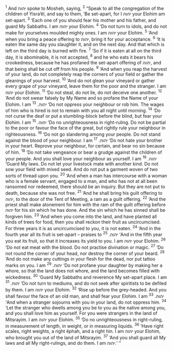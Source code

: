 <sup>1</sup> And יהוה spoke to Mosheh, saying,
<sup>2</sup> “Speak to all the congregation of the children of Yisra’ĕl, and say to them, ‘Be set-apart, for I יהוה your Elohim am set-apart.
<sup>3</sup> ‘Each one of you should fear his mother and his father, and guard My Sabbaths. I am יהוה your Elohim.
<sup>4</sup> ‘Do not turn to idols, and do not make for yourselves moulded mighty ones. I am יהוה your Elohim.
<sup>5</sup> ‘And when you bring a peace offering to יהוה, bring it for your acceptance.
<sup>6</sup> ‘It is eaten the same day you slaughter it, and on the next day. And that which is left on the third day is burned with fire.
<sup>7</sup> ‘So if it is eaten at all on the third day, it is abominable, it is not accepted,
<sup>8</sup> and he who eats it bears his crookedness, because he has profaned the set-apart offering of יהוה, and that being shall be cut off from his people.
<sup>9</sup> ‘And when you reap the harvest of your land, do not completely reap the corners of your field or gather the gleanings of your harvest.
<sup>10</sup> ‘And do not glean your vineyard or gather every grape of your vineyard, leave them for the poor and the stranger. I am יהוה your Elohim.
<sup>11</sup> ‘Do not steal, do not lie, do not deceive one another.
<sup>12</sup> ‘And do not swear falsely by My Name and so profane the Name of your Elohim. I am יהוה.
<sup>13</sup> ‘Do not oppress your neighbour or rob him. The wages of him who is hired is not to remain with you all night until morning.
<sup>14</sup> ‘Do not curse the deaf or put a stumbling-block before the blind, but fear your Elohim. I am יהוה.
<sup>15</sup> ‘Do no unrighteousness in right-ruling. Do not be partial to the poor or favour the face of the great, but rightly rule your neighbour in righteousness.
<sup>16</sup> ‘Do not go slandering among your people. Do not stand against the blood of your neighbour. I am יהוה.
<sup>17</sup> ‘Do not hate your brother in your heart. Reprove your neighbour, for certain, and bear no sin because of him.
<sup>18</sup> ‘Do not take vengeance or bear a grudge against the children of your people. And you shall love your neighbour as yourself. I am יהוה.
<sup>19</sup> ‘Guard My laws. Do not let your livestock mate with another kind. Do not sow your field with mixed seed. And do not put a garment woven of two sorts of thread upon you.
<sup>20</sup> ‘And when a man has intercourse with a woman who is a female servant, engaged to a man, and who has not at all been ransomed nor redeemed, there should be an inquiry. But they are not put to death, because she was not free.
<sup>21</sup> ‘And he shall bring his guilt offering to יהוה, to the door of the Tent of Meeting, a ram as a guilt offering.
<sup>22</sup> ‘And the priest shall make atonement for him with the ram of the guilt offering before יהוה for his sin which he has done. And the sin which he has sinned shall be forgiven him.
<sup>23</sup> ‘And when you come into the land, and have planted all kinds of trees for food, then you shall reckon their fruit as uncircumcised. For three years it is as uncircumcised to you, it is not eaten.
<sup>24</sup> ‘And in the fourth year all its fruit is set-apart – praises to יהוה.
<sup>25</sup> ‘And in the fifth year you eat its fruit, so that it increases its yield to you. I am יהוה your Elohim.
<sup>26</sup> ‘Do not eat meat with the blood. Do not practise divination or magic.
<sup>27</sup> ‘Do not round the corner of your head, nor destroy the corner of your beard.
<sup>28</sup> ‘And do not make any cuttings in your flesh for the dead, nor put tattoo marks on you. I am יהוה.
<sup>29</sup> ‘Do not profane your daughter by making her a whore, so that the land does not whore, and the land becomes filled with wickedness.
<sup>30</sup> ‘Guard My Sabbaths and reverence My set-apart place. I am יהוה.
<sup>31</sup> ‘Do not turn to mediums, and do not seek after spiritists to be defiled by them. I am יהוה your Elohim.
<sup>32</sup> ‘Rise up before the grey-headed. And you shall favour the face of an old man, and shall fear your Elohim. I am יהוה.
<sup>33</sup> ‘And when a stranger sojourns with you in your land, do not oppress him.
<sup>34</sup> ‘Let the stranger who dwells among you be to you as the native among you, and you shall love him as yourself. For you were strangers in the land of Mitsrayim. I am יהוה your Elohim.
<sup>35</sup> ‘Do no unrighteousness in right-ruling, in measurement of length, in weight, or in measuring liquids.
<sup>36</sup> ‘Have right scales, right weights, a right ĕphah, and a right hin. I am יהוה your Elohim, who brought you out of the land of Mitsrayim.
<sup>37</sup> ‘And you shall guard all My laws and all My right-rulings, and do them. I am יהוה.’ ”

